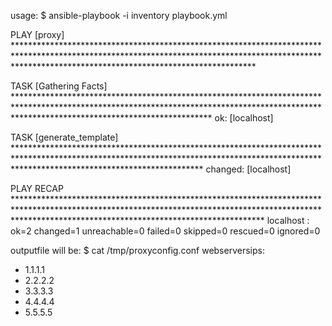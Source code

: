 usage:
$ ansible-playbook -i inventory playbook.yml

PLAY [proxy] ******************************************************************************************************************************************************************************************************

TASK [Gathering Facts] ********************************************************************************************************************************************************************************************
ok: [localhost]

TASK [generate_template] ******************************************************************************************************************************************************************************************
changed: [localhost]

PLAY RECAP ********************************************************************************************************************************************************************************************************
localhost                  : ok=2    changed=1    unreachable=0    failed=0    skipped=0    rescued=0    ignored=0




outputfile will be:
$ cat /tmp/proxyconfig.conf
webserversips:
  - 1.1.1.1
  - 2.2.2.2
  - 3.3.3.3
  - 4.4.4.4
  - 5.5.5.5
